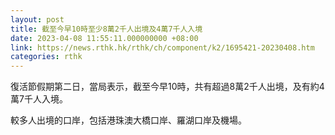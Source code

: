 ```yaml
---
layout: post
title: 截至今早10時至少8萬2千人出境及4萬7千人入境
date: 2023-04-08 11:55:11.000000000 +08:00
link: https://news.rthk.hk/rthk/ch/component/k2/1695421-20230408.htm
categories: rthk
---
```


復活節假期第二日，當局表示，截至今早10時，共有超過8萬2千人出境，及有約4萬7千人入境。

較多人出境的口岸，包括港珠澳大橋口岸、羅湖口岸及機場。
